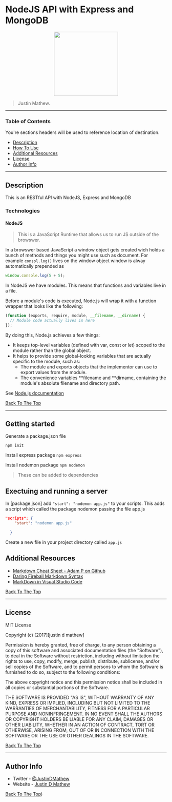 # NodeJS API with Express and MongoDB

<div style="text-align:center"><img src="https://github.com/jdmathew.png" width="200" height="200" /></div>

> Justin Mathew.

---

### Table of Contents

You're sections headers will be used to reference location of destination.

- [Description](#description)
- [How To Use](#how-to-use)
- [Additional Resources](#additional-resources)
- [License](#license)
- [Author Info](#author-info)

---

## Description

This is an RESTful API with NodeJS, Express and MongoDB

### Technologies

#### NodeJS

> This is a JavaScript Runtime that allows us to run JS outside of the browswer.

In a browswer based JavaScript a window object gets created wich holds a bunch of methods and things you might use such as document. For example `consol.log()` lives on the window object window is alway automatically prepended as

```javascript
window.console.log(5 + 5);
```

In NodeJS we have modules. This means that functions and variables live in a file.

Before a module's code is executed, Node.js will wrap it with a function wrapper that looks like the following:

```javascript
(function (exports, require, module, __filename, __dirname) {
  // Module code actually lives in here
});
```

By doing this, Node.js achieves a few things:

- It keeps top-level variables (defined with var, const or let) scoped to the module rather than the global object.
- It helps to provide some global-looking variables that are actually specific to the module, such as:
  - The module and exports objects that the implementor can use to export values from the module.
  - The convenience variables **filename and **dirname, containing the module's absolute filename and directory path.

See [Node.js documentation](https://nodejs.org/api/modules.html#modules_the_module_wrapper)

[Back To The Top](#NodeJS-API-with-Express-and-MongoDB)

---

## Getting started

Generate a package.json file

```
npm init
```

Install express package `npm express`

Install nodemon package `npm nodemon`

> These can be added to dependencies

## Exectuing and running a server

In [package.json] add `"start": "nodemon app.js"` to your scripts. This adds a script which called the package nodemon passing the file app.js

```json
"scripts": {
    "start": "nodemon app.js"

  }
```

Create a new file in your project directory called `app.js`

## Additional Resources

- [Markdown Cheat Sheet - Adam P on Github](https://github.com/adam-p/markdown-here/wiki/Markdown-Cheatsheet#images)
- [Daring Fireball Markdown Syntax](https://daringfireball.net/projects/markdown/syntax)
- [MarkDown in Visual Studio Code](https://code.visualstudio.com/docs/languages/markdown)

[Back To The Top](#markdown-worksheet)

---

## License

MIT License

Copyright (c) [2017][justin d mathew]

Permission is hereby granted, free of charge, to any person obtaining a copy
of this software and associated documentation files (the "Software"), to deal
in the Software without restriction, including without limitation the rights
to use, copy, modify, merge, publish, distribute, sublicense, and/or sell
copies of the Software, and to permit persons to whom the Software is
furnished to do so, subject to the following conditions:

The above copyright notice and this permission notice shall be included in all
copies or substantial portions of the Software.

THE SOFTWARE IS PROVIDED "AS IS", WITHOUT WARRANTY OF ANY KIND, EXPRESS OR
IMPLIED, INCLUDING BUT NOT LIMITED TO THE WARRANTIES OF MERCHANTABILITY,
FITNESS FOR A PARTICULAR PURPOSE AND NONINFRINGEMENT. IN NO EVENT SHALL THE
AUTHORS OR COPYRIGHT HOLDERS BE LIABLE FOR ANY CLAIM, DAMAGES OR OTHER
LIABILITY, WHETHER IN AN ACTION OF CONTRACT, TORT OR OTHERWISE, ARISING FROM,
OUT OF OR IN CONNECTION WITH THE SOFTWARE OR THE USE OR OTHER DEALINGS IN THE
SOFTWARE.

[Back To The Top](#markdown-worksheet)

---

## Author Info

- Twitter - [@JustinDMathew](https://twitter.com/JustinDMathew)
- Website - [Justin D Mathew](https://JDMathew.com)

[Back To The Top](#read-me-template))
